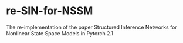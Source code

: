 # re-SIN-for-NSSM
The re-implementation of the paper Structured Inference Networks for Nonlinear State Space Models in Pytorch 2.1
